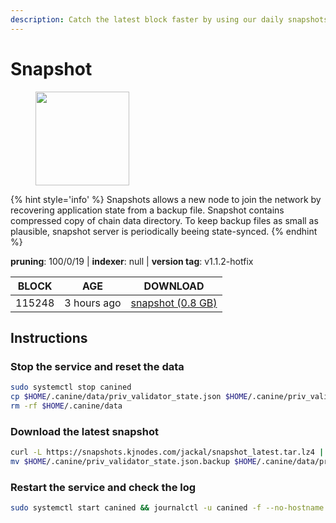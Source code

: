 ```yaml
---
description: Catch the latest block faster by using our daily snapshots.
---
```


# Snapshot

<figure><img src="https://raw.githubusercontent.com/kj89/testnet_manuals/main/pingpub/logos/jackal.png" width="150" alt=""><figcaption></figcaption></figure>

{% hint style='info' %}
Snapshots allows a new node to join the network by recovering application state from a backup file. 
Snapshot contains compressed copy of chain data directory. To keep backup files as small as plausible, 
snapshot server is periodically beeing state-synced.
{% endhint %}

**pruning**: 100/0/19 | **indexer**: null | **version tag**: v1.1.2-hotfix

| BLOCK             | AGE             | DOWNLOAD                                                                                            |
| ----------------- | --------------- | --------------------------------------------------------------------------------------------------- |
| 115248 | 3 hours ago | [snapshot (0.8 GB)](https://snapshots.kjnodes.com/jackal/snapshot\_latest.tar.lz4) |

## Instructions

### Stop the service and reset the data

```bash
sudo systemctl stop canined
cp $HOME/.canine/data/priv_validator_state.json $HOME/.canine/priv_validator_state.json.backup
rm -rf $HOME/.canine/data
```

### Download the latest snapshot

```bash
curl -L https://snapshots.kjnodes.com/jackal/snapshot_latest.tar.lz4 | lz4 -dc - | tar -xf - -C $HOME/.canine
mv $HOME/.canine/priv_validator_state.json.backup $HOME/.canine/data/priv_validator_state.json
```

### Restart the service and check the log

```bash
sudo systemctl start canined && journalctl -u canined -f --no-hostname -o cat
```
